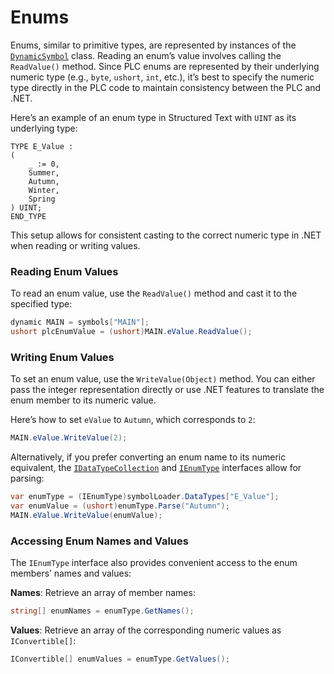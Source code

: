 # Enums

Enums, similar to primitive types, are represented by instances of the [`DynamicSymbol`](https://infosys.beckhoff.com/content/1033/tc3_ads.net/9409775371.html?id=8821441701441924477) class. Reading an enum’s value involves calling the `ReadValue()` method. Since PLC enums are represented by their underlying numeric type (e.g., `byte`, `ushort`, `int`, etc.), it’s best to specify the numeric type directly in the PLC code to maintain consistency between the PLC and .NET.

Here’s an example of an enum type in Structured Text with `UINT` as its underlying type:

```iec-st
TYPE E_Value :
(
    _ := 0,
    Summer,
    Autumn,
    Winter,
    Spring
) UINT;
END_TYPE
```

This setup allows for consistent casting to the correct numeric type in .NET when reading or writing values.

### Reading Enum Values

To read an enum value, use the `ReadValue()` method and cast it to the specified type:

```cs
dynamic MAIN = symbols["MAIN"];
ushort plcEnumValue = (ushort)MAIN.eValue.ReadValue();
```

### Writing Enum Values

To set an enum value, use the `WriteValue(Object)` method. You can either pass the integer representation directly or use .NET features to translate the enum member to its numeric value.

Here’s how to set `eValue` to `Autumn`, which corresponds to `2`:

```cs
MAIN.eValue.WriteValue(2);
```

Alternatively, if you prefer converting an enum name to its numeric equivalent, the [`IDataTypeCollection`](https://infosys.beckhoff.com/content/1033/tc3_ads.net/9410065163.html?id=5972020133665255142) and [`IEnumType`](https://infosys.beckhoff.com/content/1033/tcadsnetref/7314516107.html?id=5847315386802257082) interfaces allow for parsing:

```cs
var enumType = (IEnumType)symbolLoader.DataTypes["E_Value"];
var enumValue = (ushort)enumType.Parse("Autumn");
MAIN.eValue.WriteValue(enumValue);
```

### Accessing Enum Names and Values

The `IEnumType` interface also provides convenient access to the enum members’ names and values:

**Names**: Retrieve an array of member names:
```cs
string[] enumNames = enumType.GetNames();
```

**Values**: Retrieve an array of the corresponding numeric values as `IConvertible[]`:
```cs
IConvertible[] enumValues = enumType.GetValues();
```